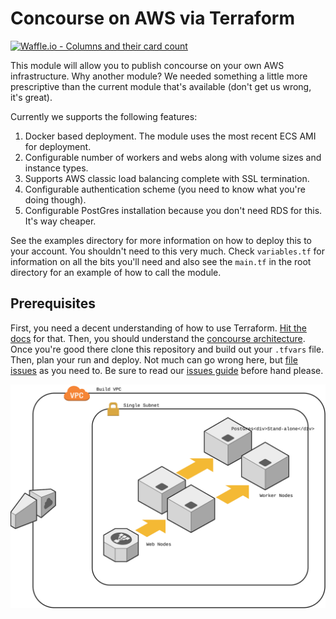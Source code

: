 # Concourse on AWS via Terraform

[![Waffle.io - Columns and their card count](https://badge.waffle.io/7Factor/7fpub-aws-concourse.svg?columns=all)](https://waffle.io/7Factor/7fpub-aws-concourse)

This module will allow you to publish concourse on your own AWS infrastructure. Why another module? We needed something a little more prescriptive than the current module that's available (don't get us wrong, it's great).

Currently we supports the following features:

1. Docker based deployment. The module uses the most recent ECS AMI for deployment.
2. Configurable number of workers and webs along with volume sizes and instance types.
3. Supports AWS classic load balancing complete with SSL termination.
4. Configurable authentication scheme (you need to know what you're doing though).
5. Configurable PostGres installation because you don't need RDS for this. It's way cheaper.

See the examples directory for more information on how to deploy this to your account. You shouldn't need to this very much. Check ```variables.tf``` for information on all the bits you'll need and also see the ```main.tf``` in the root directory for an example of how to call the module.

## Prerequisites

First, you need a decent understanding of how to use Terraform. [Hit the docs](https://www.terraform.io/intro/index.html) for that. Then, you should understand the [concourse architecture](http://concourse.ci/architecture.html). Once you're good there clone this repository and build out your ```.tfvars``` file. Then, plan your run and deploy. Not much can go wrong here, but [file issues](https://github.com/7Factor/7fpub-aws-concourse/issues) as you need to. Be sure to read our [issues guide](https://7factor.github.io/7fpub-ghissues/) before hand please.

![architecture](./docs/concourse.svg)